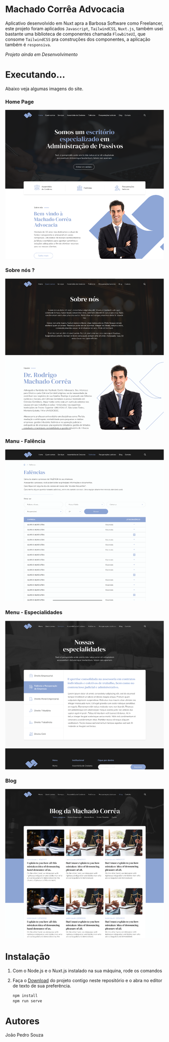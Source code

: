 # Machado Corrêa Advocacia

Aplicativo desenvolvido em Nuxt apra a Barbosa Software como Freelancer, este projeto foram aplicados `Javascript`, `TailwindCSS`, `Nuxt.js`, também usei bastante uma biblioteca de componentes chamada `FlowbiteUI`, que consome `TailwindCSS` pra construções dos componentes, a aplicação também é `responsiva`.

*Projeto ainda em Desenvolvimento*

# Executando...

 Abaixo veja algumas imagens do site.

### Home Page

![image](./assets/prints/1.png)

### Sobre nós ?

![image](./assets/prints/2.png)

### Manu - Falência

![image](./assets/prints/3.png)

### Menu - Especialidades

![image](./assets/prints/4.png)

### Blog

![image](./assets/prints/5.png)


# Instalação

1. Com o Node.js e o Nuxt.js instalado na sua máquina, rode os comandos
2. Faça o [Download](https://www.nerdfonts.com/font-downloads) do projeto contigo neste repositório e o abra no editor de texto de sua preferência.

    ```sh
    npm install
    npm run serve
    ```

# Autores

João Pedro Souza
